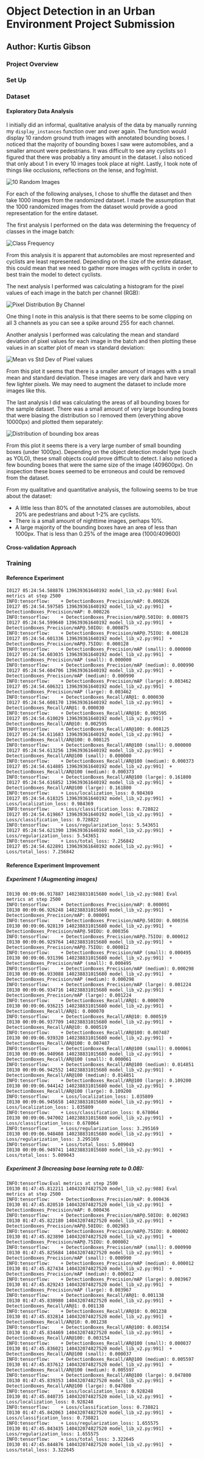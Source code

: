# Object Detection in an Urban Environment Project Submission
## Author: Kurtis Gibson

### Project Overview

### Set Up

### Dataset

#### Exploratory Data Analysis

I initially did an informal, qualitative analysis of the data by manually running my `display_instances` function  over and over again.
The function would display 10 random ground truth images with annotated bounding boxes.
I noticed that the majority of bounding boxes I saw were automobiles, and a smaller amount were pedestrians. It was difficult to see any cyclists so I figured that there was probably a tiny amount in the dataset.
I also noticed that only about 1 in every 10 images took place at night.
Lastly, I took note of things like occlusions, reflections on the lense, and fog/mist.

![10 Random Images](../images/display_instances.png)

For each of the following analyses, I chose to shuffle the dataset and then take 1000 images from the randomized dataset.
I made the assumption that the 1000 randomized images from the dataset would provide a good representation for the entire dataset.

The first analysis I performed on the data was determining the frequency of classes in the image batch:

![Class Frequency](../images/frequency_of_classes.png)

From this analysis it is apparent that automobiles are most represented and cyclists are least represented.
Depending on the size of the entire dataset, this could mean that we need to gather more images with cyclists in order to best train the model to detect cyclists.

The next analysis I performed was calculating a histogram for the pixel values of each image in the batch per channel (RGB):

![Pixel Distribution By Channel](../images/pixel_distribution_by_channel.png)

One thing I note in this analysis is that there seems to be some clipping on all 3 channels as you can see a spike around 255 for each channel.

Another analysis I performed was calculating the mean and standard deviation of pixel values for each image in the batch and then plotting these values in an scatter plot of mean vs standard deviation:

![Mean vs Std Dev of Pixel values](../images/mean_vs_stddev.png)

From this plot it seems that there is a smaller amount of images with a small mean and standard deviation.
These images are very dark and have very few lighter pixels.
We may need to augment the dataset to include more images like this.

The last analysis I did was calculating the areas of all bounding boxes for the sample dataset. There was a small amount of very large bounding boxes that were biasing the distribution so I removed them (everything above 10000px) and plotted them separately:

![Distribution of bounding box areas](../images/bounding_box_areas.png)

From this plot it seems there is a very large number of small bounding boxes (under 1000px).
Depending on the object detection model type (such as YOLO), these small objects could prove difficult to detect. I also noticed a few bounding boxes that were the same size of the image (409600px).
On inspection these boxes seemed to be erroneous and could be removed from the dataset.

From my qualitative and quantitative analysis, the following seems to be true about the dataset:

- A little less than 80% of the annotated classes are automobiles, about 20% are pedestrians and about 1-2% are cyclists.
- There is a small amount of nighttime images, perhaps 10%.
- A large majority of the bounding boxes have an area of less than 1000px. That is less than 0.25% of the image area (1000/409600)

#### Cross-validation Approach

### Training

#### Reference Experiment

```
I0127 05:24:54.588876 139639361640192 model_lib_v2.py:988] Eval metrics at step 2500
INFO:tensorflow:    + DetectionBoxes_Precision/mAP: 0.000226
I0127 05:24:54.597585 139639361640192 model_lib_v2.py:991]  + DetectionBoxes_Precision/mAP: 0.000226
INFO:tensorflow:    + DetectionBoxes_Precision/mAP@.50IOU: 0.000875
I0127 05:24:54.599640 139639361640192 model_lib_v2.py:991]  + DetectionBoxes_Precision/mAP@.50IOU: 0.000875
INFO:tensorflow:    + DetectionBoxes_Precision/mAP@.75IOU: 0.000128
I0127 05:24:54.601336 139639361640192 model_lib_v2.py:991]  + DetectionBoxes_Precision/mAP@.75IOU: 0.000128
INFO:tensorflow:    + DetectionBoxes_Precision/mAP (small): 0.000000
I0127 05:24:54.603035 139639361640192 model_lib_v2.py:991]  + DetectionBoxes_Precision/mAP (small): 0.000000
INFO:tensorflow:    + DetectionBoxes_Precision/mAP (medium): 0.000990
I0127 05:24:54.604706 139639361640192 model_lib_v2.py:991]  + DetectionBoxes_Precision/mAP (medium): 0.000990
INFO:tensorflow:    + DetectionBoxes_Precision/mAP (large): 0.003462
I0127 05:24:54.606321 139639361640192 model_lib_v2.py:991]  + DetectionBoxes_Precision/mAP (large): 0.003462
INFO:tensorflow:    + DetectionBoxes_Recall/AR@1: 0.000030
I0127 05:24:54.608170 139639361640192 model_lib_v2.py:991]  + DetectionBoxes_Recall/AR@1: 0.000030
INFO:tensorflow:    + DetectionBoxes_Recall/AR@10: 0.002595
I0127 05:24:54.610029 139639361640192 model_lib_v2.py:991]  + DetectionBoxes_Recall/AR@10: 0.002595
INFO:tensorflow:    + DetectionBoxes_Recall/AR@100: 0.008125
I0127 05:24:54.611683 139639361640192 model_lib_v2.py:991]  + DetectionBoxes_Recall/AR@100: 0.008125
INFO:tensorflow:    + DetectionBoxes_Recall/AR@100 (small): 0.000000
I0127 05:24:54.613256 139639361640192 model_lib_v2.py:991]  + DetectionBoxes_Recall/AR@100 (small): 0.000000
INFO:tensorflow:    + DetectionBoxes_Recall/AR@100 (medium): 0.000373
I0127 05:24:54.614885 139639361640192 model_lib_v2.py:991]  + DetectionBoxes_Recall/AR@100 (medium): 0.000373
INFO:tensorflow:    + DetectionBoxes_Recall/AR@100 (large): 0.161800
I0127 05:24:54.616852 139639361640192 model_lib_v2.py:991]  + DetectionBoxes_Recall/AR@100 (large): 0.161800
INFO:tensorflow:    + Loss/localization_loss: 0.984369
I0127 05:24:54.618325 139639361640192 model_lib_v2.py:991]  + Loss/localization_loss: 0.984369
INFO:tensorflow:    + Loss/classification_loss: 0.728822
I0127 05:24:54.619867 139639361640192 model_lib_v2.py:991]  + Loss/classification_loss: 0.728822
INFO:tensorflow:    + Loss/regularization_loss: 5.543651
I0127 05:24:54.621390 139639361640192 model_lib_v2.py:991]  + Loss/regularization_loss: 5.543651
INFO:tensorflow:    + Loss/total_loss: 7.256842
I0127 05:24:54.622891 139639361640192 model_lib_v2.py:991]  + Loss/total_loss: 7.256842
```

#### Reference Experiment Improvement

##### Experiment 1 (Augmenting images)

```
I0130 00:09:06.917887 140238831015680 model_lib_v2.py:988] Eval metrics at step 2500
INFO:tensorflow:    + DetectionBoxes_Precision/mAP: 0.000091
I0130 00:09:06.926248 140238831015680 model_lib_v2.py:991]  + DetectionBoxes_Precision/mAP: 0.000091
INFO:tensorflow:    + DetectionBoxes_Precision/mAP@.50IOU: 0.000356
I0130 00:09:06.928139 140238831015680 model_lib_v2.py:991]  + DetectionBoxes_Precision/mAP@.50IOU: 0.000356
INFO:tensorflow:    + DetectionBoxes_Precision/mAP@.75IOU: 0.000012
I0130 00:09:06.929764 140238831015680 model_lib_v2.py:991]  + DetectionBoxes_Precision/mAP@.75IOU: 0.000012
INFO:tensorflow:    + DetectionBoxes_Precision/mAP (small): 0.000495
I0130 00:09:06.931396 140238831015680 model_lib_v2.py:991]  + DetectionBoxes_Precision/mAP (small): 0.000495
INFO:tensorflow:    + DetectionBoxes_Precision/mAP (medium): 0.000298
I0130 00:09:06.933088 140238831015680 model_lib_v2.py:991]  + DetectionBoxes_Precision/mAP (medium): 0.000298
INFO:tensorflow:    + DetectionBoxes_Precision/mAP (large): 0.001224
I0130 00:09:06.934716 140238831015680 model_lib_v2.py:991]  + DetectionBoxes_Precision/mAP (large): 0.001224
INFO:tensorflow:    + DetectionBoxes_Recall/AR@1: 0.000070
I0130 00:09:06.936215 140238831015680 model_lib_v2.py:991]  + DetectionBoxes_Recall/AR@1: 0.000070
INFO:tensorflow:    + DetectionBoxes_Recall/AR@10: 0.000519
I0130 00:09:06.937709 140238831015680 model_lib_v2.py:991]  + DetectionBoxes_Recall/AR@10: 0.000519
INFO:tensorflow:    + DetectionBoxes_Recall/AR@100: 0.007487
I0130 00:09:06.939320 140238831015680 model_lib_v2.py:991]  + DetectionBoxes_Recall/AR@100: 0.007487
INFO:tensorflow:    + DetectionBoxes_Recall/AR@100 (small): 0.000061
I0130 00:09:06.940968 140238831015680 model_lib_v2.py:991]  + DetectionBoxes_Recall/AR@100 (small): 0.000061
INFO:tensorflow:    + DetectionBoxes_Recall/AR@100 (medium): 0.014851
I0130 00:09:06.942552 140238831015680 model_lib_v2.py:991]  + DetectionBoxes_Recall/AR@100 (medium): 0.014851
INFO:tensorflow:    + DetectionBoxes_Recall/AR@100 (large): 0.109200
I0130 00:09:06.944142 140238831015680 model_lib_v2.py:991]  + DetectionBoxes_Recall/AR@100 (large): 0.109200
INFO:tensorflow:    + Loss/localization_loss: 1.035809
I0130 00:09:06.945658 140238831015680 model_lib_v2.py:991]  + Loss/localization_loss: 1.035809
INFO:tensorflow:    + Loss/classification_loss: 0.678064
I0130 00:09:06.947002 140238831015680 model_lib_v2.py:991]  + Loss/classification_loss: 0.678064
INFO:tensorflow:    + Loss/regularization_loss: 3.295169
I0130 00:09:06.948408 140238831015680 model_lib_v2.py:991]  + Loss/regularization_loss: 3.295169
INFO:tensorflow:    + Loss/total_loss: 5.009043
I0130 00:09:06.949741 140238831015680 model_lib_v2.py:991]  + Loss/total_loss: 5.009043
```

##### Experiment 3 (Increasing base learning rate to 0.08):

```
INFO:tensorflow:Eval metrics at step 2500
I0130 01:47:45.812211 140432074827520 model_lib_v2.py:988] Eval metrics at step 2500
INFO:tensorflow:    + DetectionBoxes_Precision/mAP: 0.000436
I0130 01:47:45.820510 140432074827520 model_lib_v2.py:991]  + DetectionBoxes_Precision/mAP: 0.000436
INFO:tensorflow:    + DetectionBoxes_Precision/mAP@.50IOU: 0.002983
I0130 01:47:45.822180 140432074827520 model_lib_v2.py:991]  + DetectionBoxes_Precision/mAP@.50IOU: 0.002983
INFO:tensorflow:    + DetectionBoxes_Precision/mAP@.75IOU: 0.000002
I0130 01:47:45.823890 140432074827520 model_lib_v2.py:991]  + DetectionBoxes_Precision/mAP@.75IOU: 0.000002
INFO:tensorflow:    + DetectionBoxes_Precision/mAP (small): 0.000990
I0130 01:47:45.825684 140432074827520 model_lib_v2.py:991]  + DetectionBoxes_Precision/mAP (small): 0.000990
INFO:tensorflow:    + DetectionBoxes_Precision/mAP (medium): 0.000012
I0130 01:47:45.827434 140432074827520 model_lib_v2.py:991]  + DetectionBoxes_Precision/mAP (medium): 0.000012
INFO:tensorflow:    + DetectionBoxes_Precision/mAP (large): 0.003967
I0130 01:47:45.829243 140432074827520 model_lib_v2.py:991]  + DetectionBoxes_Precision/mAP (large): 0.003967
INFO:tensorflow:    + DetectionBoxes_Recall/AR@1: 0.001138
I0130 01:47:45.830980 140432074827520 model_lib_v2.py:991]  + DetectionBoxes_Recall/AR@1: 0.001138
INFO:tensorflow:    + DetectionBoxes_Recall/AR@10: 0.001238
I0130 01:47:45.832814 140432074827520 model_lib_v2.py:991]  + DetectionBoxes_Recall/AR@10: 0.001238
INFO:tensorflow:    + DetectionBoxes_Recall/AR@100: 0.003154
I0130 01:47:45.834469 140432074827520 model_lib_v2.py:991]  + DetectionBoxes_Recall/AR@100: 0.003154
INFO:tensorflow:    + DetectionBoxes_Recall/AR@100 (small): 0.000037
I0130 01:47:45.836021 140432074827520 model_lib_v2.py:991]  + DetectionBoxes_Recall/AR@100 (small): 0.000037
INFO:tensorflow:    + DetectionBoxes_Recall/AR@100 (medium): 0.005597
I0130 01:47:45.837612 140432074827520 model_lib_v2.py:991]  + DetectionBoxes_Recall/AR@100 (medium): 0.005597
INFO:tensorflow:    + DetectionBoxes_Recall/AR@100 (large): 0.047800
I0130 01:47:45.839353 140432074827520 model_lib_v2.py:991]  + DetectionBoxes_Recall/AR@100 (large): 0.047800
INFO:tensorflow:    + Loss/localization_loss: 0.928248
I0130 01:47:45.840735 140432074827520 model_lib_v2.py:991]  + Loss/localization_loss: 0.928248
INFO:tensorflow:    + Loss/classification_loss: 0.738821
I0130 01:47:45.842063 140432074827520 model_lib_v2.py:991]  + Loss/classification_loss: 0.738821
INFO:tensorflow:    + Loss/regularization_loss: 1.655575
I0130 01:47:45.843435 140432074827520 model_lib_v2.py:991]  + Loss/regularization_loss: 1.655575
INFO:tensorflow:    + Loss/total_loss: 3.322645
I0130 01:47:45.844876 140432074827520 model_lib_v2.py:991]  + Loss/total_loss: 3.322645
```

